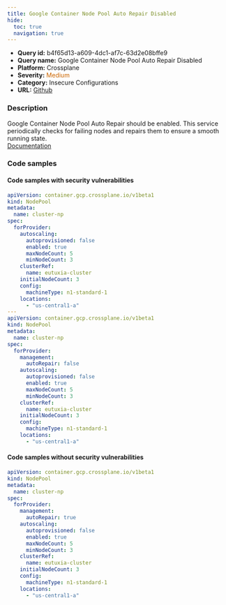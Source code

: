 ```yaml
---
title: Google Container Node Pool Auto Repair Disabled
hide:
  toc: true
  navigation: true
---
```


<style>
  .highlight .hll {
    background-color: #ff171742;
  }
  .md-content {
    max-width: 1100px;
    margin: 0 auto;
  }
</style>

-   **Query id:** b4f65d13-a609-4dc1-af7c-63d2e08bffe9
-   **Query name:** Google Container Node Pool Auto Repair Disabled
-   **Platform:** Crossplane
-   **Severity:** <span style="color:#C60">Medium</span>
-   **Category:** Insecure Configurations
-   **URL:** [Github](https://github.com/Checkmarx/kics/tree/master/assets/queries/crossplane/gcp/google_container_node_pool_auto_repair_disabled)

### Description
Google Container Node Pool Auto Repair should be enabled. This service periodically checks for failing nodes and repairs them to ensure a smooth running state.<br>
[Documentation](https://doc.crds.dev/github.com/crossplane/provider-gcp/container.gcp.crossplane.io/NodePool/v1beta1@v0.21.0#spec-forProvider-management-autoRepair)

### Code samples
#### Code samples with security vulnerabilities
```yaml title="Postitive test num. 1 - yaml file" hl_lines="27 6"
apiVersion: container.gcp.crossplane.io/v1beta1
kind: NodePool
metadata:
  name: cluster-np
spec:
  forProvider:
    autoscaling:
      autoprovisioned: false
      enabled: true
      maxNodeCount: 5
      minNodeCount: 3 
    clusterRef:
      name: eutuxia-cluster
    initialNodeCount: 3 
    config:
      machineType: n1-standard-1
    locations:
      - "us-central1-a"    
---
apiVersion: container.gcp.crossplane.io/v1beta1
kind: NodePool
metadata:
  name: cluster-np
spec:
  forProvider:
    management:
      autoRepair: false
    autoscaling:
      autoprovisioned: false
      enabled: true
      maxNodeCount: 5
      minNodeCount: 3 
    clusterRef:
      name: eutuxia-cluster
    initialNodeCount: 3 
    config:
      machineType: n1-standard-1
    locations:
      - "us-central1-a"    

```


#### Code samples without security vulnerabilities
```yaml title="Negative test num. 1 - yaml file"
apiVersion: container.gcp.crossplane.io/v1beta1
kind: NodePool
metadata:
  name: cluster-np
spec:
  forProvider:
    management:
      autoRepair: true
    autoscaling:
      autoprovisioned: false
      enabled: true
      maxNodeCount: 5
      minNodeCount: 3 
    clusterRef:
      name: eutuxia-cluster
    initialNodeCount: 3 
    config:
      machineType: n1-standard-1
    locations:
      - "us-central1-a"    

```
